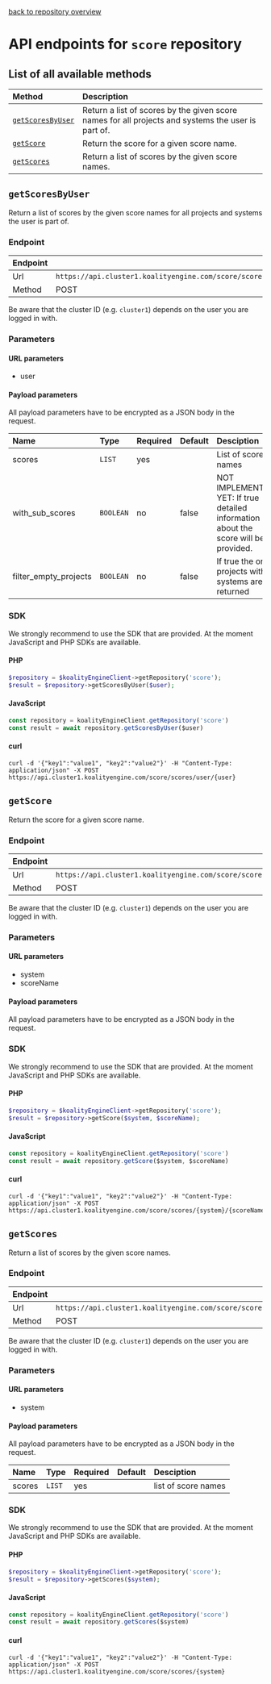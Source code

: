 [back to repository overview](../RepositoryOverviews.md)
# API endpoints for `score` repository

## List of all available methods

| Method                                        | Description                                                            |
|:----------------------------------------------|:-----------------------------------------------------------------------|
| [`getScoresByUser`](#getscoresbyuser) | Return a list of scores by the given score names for all projects and systems the user is part of. |
| [`getScore`](#getscore) | Return the score for a given score name. |
| [`getScores`](#getscores) | Return a list of scores by the given score names. |


## `getScoresByUser`

Return a list of scores by the given score names for all projects and systems the user is part of.

### Endpoint
| Endpoint |                                                                       |
|:---------|:----------------------------------------------------------------------|
| Url      | ```https://api.cluster1.koalityengine.com/score/scores/user/{user}```|
| Method   | POST                                      |

Be aware that the cluster ID (e.g. `cluster1`) depends on the user you are logged in with.

### Parameters

#### URL parameters
 - user

#### Payload parameters

All payload parameters have to be encrypted as a JSON body in the request.

| Name                    | Type  | Required  | Default   | Desciption   |
|:----|:------|:----------|:-------------|:-------------|
| scores  | `LIST` |  yes        |   | List of score names           |
| with_sub_scores  | `BOOLEAN` |  no        | false  | NOT IMPLEMENTED YET: If true detailed information about the score will be provided.           |
| filter_empty_projects  | `BOOLEAN` |  no        | false  | If true the only projects with systems are returned           |

### SDK

We strongly recommend to use the SDK that are provided. At the moment JavaScript and PHP SDKs are available.

#### PHP
```php
$repository = $koalityEngineClient->getRepository('score');
$result = $repository->getScoresByUser($user);
```

#### JavaScript

```javascript
const repository = koalityEngineClient.getRepository('score')
const result = await repository.getScoresByUser($user)
```

#### curl

```shell
curl -d '{"key1":"value1", "key2":"value2"}' -H "Content-Type: application/json" -X POST https://api.cluster1.koalityengine.com/score/scores/user/{user}
```


## `getScore`

Return the score for a given score name.

### Endpoint
| Endpoint |                                                                       |
|:---------|:----------------------------------------------------------------------|
| Url      | ```https://api.cluster1.koalityengine.com/score/scores/{system}/{scoreName}```|
| Method   | POST                                      |

Be aware that the cluster ID (e.g. `cluster1`) depends on the user you are logged in with.

### Parameters

#### URL parameters
 - system
 - scoreName

#### Payload parameters

All payload parameters have to be encrypted as a JSON body in the request.


### SDK

We strongly recommend to use the SDK that are provided. At the moment JavaScript and PHP SDKs are available.

#### PHP
```php
$repository = $koalityEngineClient->getRepository('score');
$result = $repository->getScore($system, $scoreName);
```

#### JavaScript

```javascript
const repository = koalityEngineClient.getRepository('score')
const result = await repository.getScore($system, $scoreName)
```

#### curl

```shell
curl -d '{"key1":"value1", "key2":"value2"}' -H "Content-Type: application/json" -X POST https://api.cluster1.koalityengine.com/score/scores/{system}/{scoreName}
```


## `getScores`

Return a list of scores by the given score names.

### Endpoint
| Endpoint |                                                                       |
|:---------|:----------------------------------------------------------------------|
| Url      | ```https://api.cluster1.koalityengine.com/score/scores/{system}```|
| Method   | POST                                      |

Be aware that the cluster ID (e.g. `cluster1`) depends on the user you are logged in with.

### Parameters

#### URL parameters
 - system

#### Payload parameters

All payload parameters have to be encrypted as a JSON body in the request.

| Name                    | Type  | Required  | Default   | Desciption   |
|:----|:------|:----------|:-------------|:-------------|
| scores  | `LIST` |  yes        |   | list of score names           |

### SDK

We strongly recommend to use the SDK that are provided. At the moment JavaScript and PHP SDKs are available.

#### PHP
```php
$repository = $koalityEngineClient->getRepository('score');
$result = $repository->getScores($system);
```

#### JavaScript

```javascript
const repository = koalityEngineClient.getRepository('score')
const result = await repository.getScores($system)
```

#### curl

```shell
curl -d '{"key1":"value1", "key2":"value2"}' -H "Content-Type: application/json" -X POST https://api.cluster1.koalityengine.com/score/scores/{system}
```

